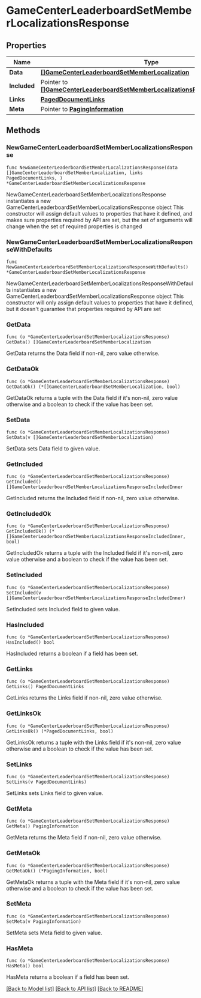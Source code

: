 # GameCenterLeaderboardSetMemberLocalizationsResponse

## Properties

Name | Type | Description | Notes
------------ | ------------- | ------------- | -------------
**Data** | [**[]GameCenterLeaderboardSetMemberLocalization**](GameCenterLeaderboardSetMemberLocalization.md) |  | 
**Included** | Pointer to [**[]GameCenterLeaderboardSetMemberLocalizationsResponseIncludedInner**](GameCenterLeaderboardSetMemberLocalizationsResponseIncludedInner.md) |  | [optional] 
**Links** | [**PagedDocumentLinks**](PagedDocumentLinks.md) |  | 
**Meta** | Pointer to [**PagingInformation**](PagingInformation.md) |  | [optional] 

## Methods

### NewGameCenterLeaderboardSetMemberLocalizationsResponse

`func NewGameCenterLeaderboardSetMemberLocalizationsResponse(data []GameCenterLeaderboardSetMemberLocalization, links PagedDocumentLinks, ) *GameCenterLeaderboardSetMemberLocalizationsResponse`

NewGameCenterLeaderboardSetMemberLocalizationsResponse instantiates a new GameCenterLeaderboardSetMemberLocalizationsResponse object
This constructor will assign default values to properties that have it defined,
and makes sure properties required by API are set, but the set of arguments
will change when the set of required properties is changed

### NewGameCenterLeaderboardSetMemberLocalizationsResponseWithDefaults

`func NewGameCenterLeaderboardSetMemberLocalizationsResponseWithDefaults() *GameCenterLeaderboardSetMemberLocalizationsResponse`

NewGameCenterLeaderboardSetMemberLocalizationsResponseWithDefaults instantiates a new GameCenterLeaderboardSetMemberLocalizationsResponse object
This constructor will only assign default values to properties that have it defined,
but it doesn't guarantee that properties required by API are set

### GetData

`func (o *GameCenterLeaderboardSetMemberLocalizationsResponse) GetData() []GameCenterLeaderboardSetMemberLocalization`

GetData returns the Data field if non-nil, zero value otherwise.

### GetDataOk

`func (o *GameCenterLeaderboardSetMemberLocalizationsResponse) GetDataOk() (*[]GameCenterLeaderboardSetMemberLocalization, bool)`

GetDataOk returns a tuple with the Data field if it's non-nil, zero value otherwise
and a boolean to check if the value has been set.

### SetData

`func (o *GameCenterLeaderboardSetMemberLocalizationsResponse) SetData(v []GameCenterLeaderboardSetMemberLocalization)`

SetData sets Data field to given value.


### GetIncluded

`func (o *GameCenterLeaderboardSetMemberLocalizationsResponse) GetIncluded() []GameCenterLeaderboardSetMemberLocalizationsResponseIncludedInner`

GetIncluded returns the Included field if non-nil, zero value otherwise.

### GetIncludedOk

`func (o *GameCenterLeaderboardSetMemberLocalizationsResponse) GetIncludedOk() (*[]GameCenterLeaderboardSetMemberLocalizationsResponseIncludedInner, bool)`

GetIncludedOk returns a tuple with the Included field if it's non-nil, zero value otherwise
and a boolean to check if the value has been set.

### SetIncluded

`func (o *GameCenterLeaderboardSetMemberLocalizationsResponse) SetIncluded(v []GameCenterLeaderboardSetMemberLocalizationsResponseIncludedInner)`

SetIncluded sets Included field to given value.

### HasIncluded

`func (o *GameCenterLeaderboardSetMemberLocalizationsResponse) HasIncluded() bool`

HasIncluded returns a boolean if a field has been set.

### GetLinks

`func (o *GameCenterLeaderboardSetMemberLocalizationsResponse) GetLinks() PagedDocumentLinks`

GetLinks returns the Links field if non-nil, zero value otherwise.

### GetLinksOk

`func (o *GameCenterLeaderboardSetMemberLocalizationsResponse) GetLinksOk() (*PagedDocumentLinks, bool)`

GetLinksOk returns a tuple with the Links field if it's non-nil, zero value otherwise
and a boolean to check if the value has been set.

### SetLinks

`func (o *GameCenterLeaderboardSetMemberLocalizationsResponse) SetLinks(v PagedDocumentLinks)`

SetLinks sets Links field to given value.


### GetMeta

`func (o *GameCenterLeaderboardSetMemberLocalizationsResponse) GetMeta() PagingInformation`

GetMeta returns the Meta field if non-nil, zero value otherwise.

### GetMetaOk

`func (o *GameCenterLeaderboardSetMemberLocalizationsResponse) GetMetaOk() (*PagingInformation, bool)`

GetMetaOk returns a tuple with the Meta field if it's non-nil, zero value otherwise
and a boolean to check if the value has been set.

### SetMeta

`func (o *GameCenterLeaderboardSetMemberLocalizationsResponse) SetMeta(v PagingInformation)`

SetMeta sets Meta field to given value.

### HasMeta

`func (o *GameCenterLeaderboardSetMemberLocalizationsResponse) HasMeta() bool`

HasMeta returns a boolean if a field has been set.


[[Back to Model list]](../README.md#documentation-for-models) [[Back to API list]](../README.md#documentation-for-api-endpoints) [[Back to README]](../README.md)


